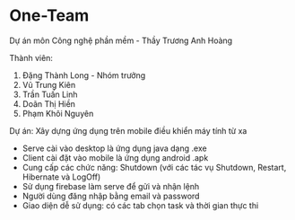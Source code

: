 # One-Team
Dự án môn Công nghệ phần mềm - Thầy Trương Anh Hoàng

Thành viên:
1. Đặng Thành Long - Nhóm trưởng
2. Vũ Trung Kiên
3. Trần Tuấn Linh
4. Doãn Thị Hiền
5. Phạm Khôi Nguyên

Dự án: Xây dựng ứng dụng trên mobile điều khiển máy tính từ xa
+ Serve cài vào desktop là ứng dụng java dạng .exe
+ Client cài đặt vào mobile là ứng dụng android .apk
+ Cung cấp các chức năng: Shutdown (với các tác vụ Shutdown, Restart, Hibernate và LogOff)
+ Sử dụng firebase làm serve để gửi và nhận lệnh
+ Người dùng đăng nhập bằng email và password
+ Giao diện dễ sử dụng: có các tab chọn task và thời gian thực thi

